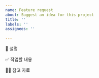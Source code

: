 ```yaml
---
name: Feature request
about: Suggest an idea for this project
title: ''
labels: ''
assignees: ''

---
```


📄 설명

✅ 작업할 내용

🙋🏻 참고 자료
